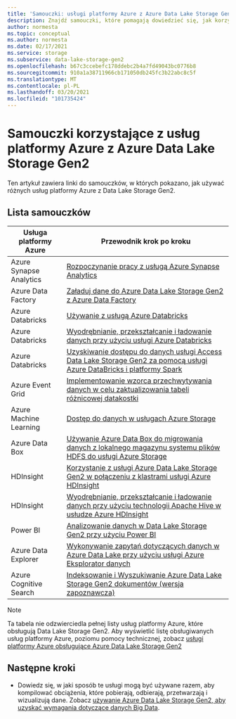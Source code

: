 ```yaml
---
title: 'Samouczki: usługi platformy Azure z Azure Data Lake Storage Gen2'
description: Znajdź samouczki, które pomagają dowiedzieć się, jak korzystać z usług platformy Azure z Azure Data Lake Storage Gen2.
author: normesta
ms.topic: conceptual
ms.author: normesta
ms.date: 02/17/2021
ms.service: storage
ms.subservice: data-lake-storage-gen2
ms.openlocfilehash: b67c3ccebefc178ddebc2b4a7fd49043bc0776b8
ms.sourcegitcommit: 910a1a38711966cb171050db245fc3b22abc8c5f
ms.translationtype: MT
ms.contentlocale: pl-PL
ms.lasthandoff: 03/20/2021
ms.locfileid: "101735424"
---
```

# <a name="tutorials-that-use-azure-services-with-azure-data-lake-storage-gen2"></a>Samouczki korzystające z usług platformy Azure z Azure Data Lake Storage Gen2

Ten artykuł zawiera linki do samouczków, w których pokazano, jak używać różnych usług platformy Azure z Data Lake Storage Gen2. 

## <a name="list-of-tutorials"></a>Lista samouczków

| Usługa platformy Azure | Przewodnik krok po kroku | 
|---------------|-------------------|
| Azure Synapse Analytics | [Rozpoczynanie pracy z usługą Azure Synapse Analytics](../../synapse-analytics/get-started.md) |
| Azure Data Factory | [Załaduj dane do Azure Data Lake Storage Gen2 z Azure Data Factory](../../data-factory/load-azure-data-lake-storage-gen2.md) |
| Azure Databricks | [Używanie z usługą Azure Databricks](https://docs.azuredatabricks.net/data/data-sources/azure/azure-datalake-gen2.html) |
| Azure Databricks | [Wyodrębnianie, przekształcanie i ładowanie danych przy użyciu usługi Azure Databricks](/azure/databricks/scenarios/databricks-extract-load-sql-data-warehouse) |
| Azure Databricks | [Uzyskiwanie dostępu do danych usługi Access Data Lake Storage Gen2 za pomocą usługi Azure DataBricks i platformy Spark](data-lake-storage-use-databricks-spark.md)|
| Azure Event Grid | [Implementowanie wzorca przechwytywania danych w celu zaktualizowania tabeli różnicowej datakostki](data-lake-storage-events.md) |
| Azure Machine Learning | [Dostęp do danych w usługach Azure Storage](../../machine-learning/how-to-access-data.md) |
| Azure Data Box | [Używanie Azure Data Box do migrowania danych z lokalnego magazynu systemu plików HDFS do usługi Azure Storage](data-lake-storage-migrate-on-premises-hdfs-cluster.md) |
| HDInsight | [Korzystanie z usługi Azure Data Lake Storage Gen2 w połączeniu z klastrami usługi Azure HDInsight](../../hdinsight/hdinsight-hadoop-use-data-lake-storage-gen2.md) |
| HDInsight | [Wyodrębnianie, przekształcanie i ładowanie danych przy użyciu technologii Apache Hive w usłudze Azure HDInsight](data-lake-storage-tutorial-extract-transform-load-hive.md) |
| Power BI | [Analizowanie danych w Data Lake Storage Gen2 przy użyciu Power BI](/power-query/connectors/datalakestorage) |
| Azure Data Explorer | [Wykonywanie zapytań dotyczących danych w Azure Data Lake przy użyciu usługi Azure Eksplorator danych](/azure/data-explorer/data-lake-query-data) |
| Azure Cognitive Search | [Indeksowanie i Wyszukiwanie Azure Data Lake Storage Gen2 dokumentów (wersja zapoznawcza)](../../search/search-howto-index-azure-data-lake-storage.md) |

> [!NOTE]
> Ta tabela nie odzwierciedla pełnej listy usług platformy Azure, które obsługują Data Lake Storage Gen2. Aby wyświetlić listę obsługiwanych usług platformy Azure, poziomu pomocy technicznej, zobacz [usługi platformy Azure obsługujące Azure Data Lake Storage Gen2](data-lake-storage-supported-azure-services.md)

## <a name="next-steps"></a>Następne kroki

- Dowiedz się, w jaki sposób te usługi mogą być używane razem, aby kompilować obciążenia, które pobierają, odbierają, przetwarzają i wizualizują dane. Zobacz [używanie Azure Data Lake Storage Gen2, aby uzyskać wymagania dotyczące danych Big Data](data-lake-storage-data-scenarios.md).
